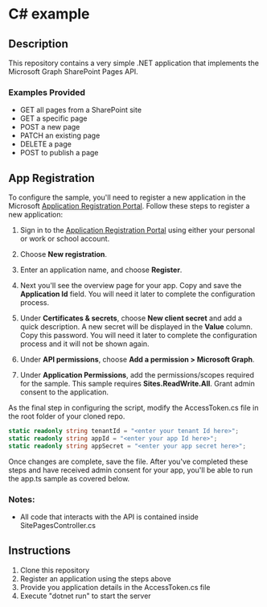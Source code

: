 # C# example

## Description
This repository contains a very simple .NET application that implements the Microsoft Graph SharePoint Pages API.

### Examples Provided
- GET all pages from a SharePoint site
- GET a specific page
- POST a new page
- PATCH an existing page
- DELETE a page
- POST to publish a page

## App Registration
To configure the sample, you'll need to register a new application in the Microsoft [Application Registration Portal](https://portal.azure.com/#blade/Microsoft_AAD_IAM/ActiveDirectoryMenuBlade/RegisteredApps).
Follow these steps to register a new application:
1. Sign in to the [Application Registration Portal](https://portal.azure.com/#blade/Microsoft_AAD_IAM/ActiveDirectoryMenuBlade/RegisteredApps) using either your personal or work or school account.

2. Choose **New registration**.

3. Enter an application name, and choose **Register**.

4. Next you'll see the overview page for your app. Copy and save the **Application Id** field. You will need it later to complete the configuration process.

5. Under **Certificates & secrets**, choose **New client secret** and add a quick description. A new secret will be displayed in the **Value** column. Copy this password. You will need it later to complete the configuration process and it will not be shown again.

6. Under **API permissions**, choose **Add a permission > Microsoft Graph**.

7. Under **Application Permissions**, add the permissions/scopes required for the sample. This sample requires **Sites.ReadWrite.All**. Grant admin consent to the application.

As the final step in configuring the script, modify the AccessToken.cs file in the root folder of your cloned repo.
```c#
static readonly string tenantId = "<enter your tenant Id here>";
static readonly string appId = "<enter your app Id here>";
static readonly string appSecret = "<enter your app secret here>";
```
Once changes are complete, save the file. After you've completed these steps and have received admin consent for your app, you'll be able to run the app.ts sample as covered below.

### Notes:
- All code that interacts with the API is contained inside SitePagesController.cs

## Instructions
1) Clone this repository
2) Register an application using the steps above
3) Provide you application details in the AccessToken.cs file
4) Execute "dotnet run" to start the server
